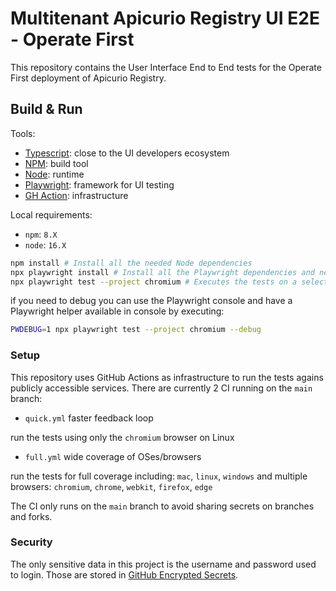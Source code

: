 
# Multitenant Apicurio Registry UI E2E - Operate First

This repository contains the User Interface End to End tests for the Operate First deployment of Apicurio Registry.

## Build & Run

Tools:

 - [Typescript](https://www.typescriptlang.org/): close to the UI developers ecosystem
 - [NPM](https://www.npmjs.com/): build tool
 - [Node](https://nodejs.org/en/): runtime
 - [Playwright](https://playwright.dev/): framework for UI testing
 - [GH Action](https://docs.github.com/en/actions): infrastructure

Local requirements:

- `npm`: `8.X`
- `node`: `16.X`

```bash
npm install # Install all the needed Node dependencies
npx playwright install # Install all the Playwright dependencies and needed browsers
npx playwright test --project chromium # Executes the tests on a selected browser (`chromium` in this case)
```

if you need to debug you can use the Playwright console and have a Playwright helper available in console by executing:

```bash
PWDEBUG=1 npx playwright test --project chromium --debug
```

### Setup

This repository uses GitHub Actions as infrastructure to run the tests agains publicly accessible services.
There are currently 2 CI running on the `main` branch:

 - `quick.yml` faster feedback loop

 run the tests using only the `chromium` browser on Linux

 - `full.yml` wide coverage of OSes/browsers

run the tests for full coverage including:
  `mac`, `linux`, `windows`
and multiple browsers:
  `chromium`, `chrome`, `webkit`, `firefox`, `edge`

The CI only runs on the `main` branch to avoid sharing secrets on branches and forks.

### Security

The only sensitive data in this project is the username and password used to login.
Those are stored in [GitHub Encrypted Secrets](https://docs.github.com/en/actions/security-guides/encrypted-secrets).
